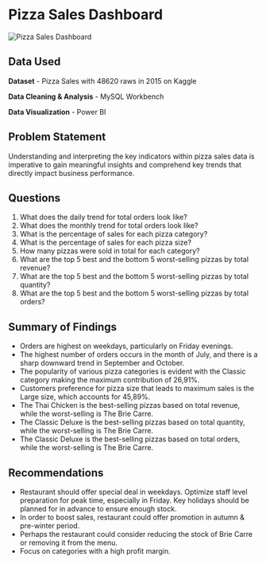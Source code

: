 # Pizza Sales Dashboard
![Pizza Sales Dashboard](https://github.com/shabmei/Pizza-Sales-Analysis/assets/143242186/2b4dcfb1-8767-455d-a423-d3a7ea7c38ab)

## Data Used
**Dataset** - Pizza Sales with 48620 raws in 2015 on Kaggle

**Data Cleaning & Analysis** - MySQL Workbench

**Data Visualization** - Power BI

## Problem Statement
Understanding and interpreting the key indicators within pizza sales data is imperative to gain meaningful insights and comprehend key trends that directly impact business performance.

## Questions
1. What does the daily trend for total orders look like?
2. What does the monthly trend for total orders look like?
3. What is the percentage of sales for each pizza category?
4. What is the percentage of sales for each pizza size?
5. How many pizzas were sold in total for each category?
6. What are the top 5 best and the bottom 5 worst-selling pizzas by total revenue?
7. What are the top 5 best and the bottom 5 worst-selling pizzas by total quantity?
8. What are the top 5 best and the bottom 5 worst-selling pizzas by total orders?

## Summary of Findings
- Orders are highest on weekdays, particularly on Friday evenings.
- The highest number of orders occurs in the month of July, and there is a sharp downward trend in September and October.
- The popularity of various pizza categories is evident with the Classic category making the maximum contribution of 26,91%.
- Customers preference for pizza size that leads to maximum sales is the Large size, which accounts for 45,89%.
- The Thai Chicken is the best-selling pizzas based on total revenue, while the worst-selling is The Brie Carre.
- The Classic Deluxe is the best-selling pizzas based on total quantity, while the worst-selling is The Brie Carre.
- The Classic Deluxe is the best-selling pizzas based on total orders, while the worst-selling is The Brie Carre.

## Recommendations
- Restaurant should offer special deal in weekdays. Optimize staff level preparation for peak time, especially in Friday. Key holidays should be planned for in advance to ensure enough stock.
- In order to boost sales, restaurant could offer promotion in autumn & pre-winter period.
- Perhaps the restaurant could consider reducing the stock of Brie Carre or removing it from the menu.
- Focus on categories with a high profit margin.
